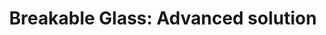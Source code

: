 ﻿---
layout: page
title: "Breakable Glass: Advanced solution"
permalink: /projects/breakable-glass-advanced
---